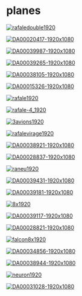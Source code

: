 # planes

<a href="rafaledouble1920.jpg"><img alt="rafaledouble1920" src="rafaledouble1920.jpg"></a>

<a href="DA00020417-1920x1080.jpg"><img alt="DA00020417-1920x1080" src="DA00020417-1920x1080.jpg"></a>

<a href="DA00039987-1920x1080.jpg"><img alt="DA00039987-1920x1080" src="DA00039987-1920x1080.jpg"></a>

<a href="DA00039265-1920x1080.jpg"><img alt="DA00039265-1920x1080" src="DA00039265-1920x1080.jpg"></a>

<a href="DA00038105-1920x1080.jpg"><img alt="DA00038105-1920x1080" src="DA00038105-1920x1080.jpg"></a>

<a href="DA00015326-1920x1080.jpg"><img alt="DA00015326-1920x1080" src="DA00015326-1920x1080.jpg"></a>

<a href="rafale1920.jpg"><img alt="rafale1920" src="rafale1920.jpg"></a>

<a href="rafale-4_1920.jpg"><img alt="rafale-4_1920" src="rafale-4_1920.jpg"></a>

<a href="3avions1920.jpg"><img alt="3avions1920" src="3avions1920.jpg"></a>

<a href="rafalevirage1920.jpg"><img alt="rafalevirage1920" src="rafalevirage1920.jpg"></a>

<a href="DA00038921-1920x1080.jpg"><img alt="DA00038921-1920x1080" src="DA00038921-1920x1080.jpg"></a>

<a href="DA00028837-1920x1080.jpg"><img alt="DA00028837-1920x1080" src="DA00028837-1920x1080.jpg"></a>

<a href="raneu1920.jpg"><img alt="raneu1920" src="raneu1920.jpg"></a>

<a href="DA00039431-1920x1080.jpg"><img alt="DA00039431-1920x1080" src="DA00039431-1920x1080.jpg"></a>

<a href="DA00039181-1920x1080.jpg"><img alt="DA00039181-1920x1080" src="DA00039181-1920x1080.jpg"></a>

<a href="8x1920.jpg"><img alt="8x1920" src="8x1920.jpg"></a>

<a href="DA00039117-1920x1080.jpg"><img alt="DA00039117-1920x1080" src="DA00039117-1920x1080.jpg"></a>

<a href="DA00028821-1920x1080.jpg"><img alt="DA00028821-1920x1080" src="DA00028821-1920x1080.jpg"></a>

<a href="falcon8x1920.jpg"><img alt="falcon8x1920" src="falcon8x1920.jpg"></a>

<a href="DA00034856-1920x1080.jpg"><img alt="DA00034856-1920x1080" src="DA00034856-1920x1080.jpg"></a>

<a href="DA00038944-1920x1080.jpg"><img alt="DA00038944-1920x1080" src="DA00038944-1920x1080.jpg"></a>

<a href="neuron1920.jpg"><img alt="neuron1920" src="neuron1920.jpg"></a>

<a href="DA00031028-1920x1080.jpg"><img alt="DA00031028-1920x1080" src="DA00031028-1920x1080.jpg"></a>

